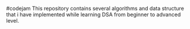 #codejam
This repository contains several algorithms and data structure that i have implemented while learning DSA from beginner to advanced level.
